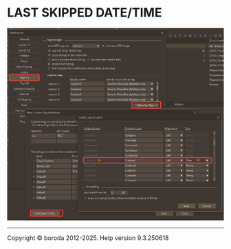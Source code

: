 # LAST SKIPPED DATE/TIME

![Image](lib/conf-field.png)

***

Copyright © boroda 2012-2025. Help version 9.3.250618